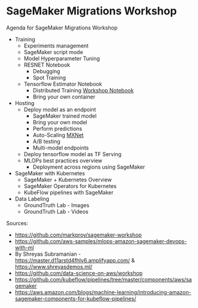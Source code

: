 # SageMaker Migrations Workshop

Agenda for SageMaker Migrations Workshop

* Training
    * Experiments management 
    * SageMaker script mode
    * Model Hyperparameter Tuning
    * RESNET Notebook
        * Debugging 
        * Spot Training
    * Tensorflow Estimator Notebook
        * Distributed Training [Workshop Notebook](https://github.com/vdabravolski/detectron2-sagemaker)
        * Bring your own container
* Hosting
    * Deploy model as an endpoint
        * SageMaker trained model 
        * Bring your own model 
        * Perform predictions
        * Auto-Scaling [MXNet](https://github.com/C24IO/SageMaker-CustomMXNet-Autoscaling)
        * A/B testing 
        * Multi-model endpoints
    * Deploy tensorflow model as TF Serving
    * MLOPs best practices overview
        * Deployment across regions using SageMaker 
* SageMaker with Kubernetes
    * SageMaker + Kubernetes Overview
    * SageMaker Operators for Kubernetes
    * KubeFlow pipelines with SageMaker     
* Data Labeling
    * GroundTruth Lab - Images 
    * GroundTruth Lab - Videos


Sources:

* https://github.com/markproy/sagemaker-workshop
* https://github.com/aws-samples/mlops-amazon-sagemaker-devops-with-ml
* By Shreyas Subramanian - https://master.d11arstd4fhlv6.amplifyapp.com/ & https://www.shreyasdemos.ml/
* https://github.com/data-science-on-aws/workshop
* https://github.com/kubeflow/pipelines/tree/master/components/aws/sagemaker
* https://aws.amazon.com/blogs/machine-learning/introducing-amazon-sagemaker-components-for-kubeflow-pipelines/

